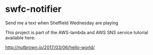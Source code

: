 # swfc-notifier
Send me a text when Sheffield Wednesday are playing

This project is part of the AWS-lambda and AWS SNS service tutorial available here:

http://nutbrown.io/2017/03/06/hello-world/
